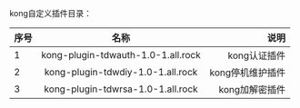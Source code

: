 kong自定义插件目录：

 序号|名称|说明
 ---|:--:|---:
|1|kong-plugin-tdwauth-1.0-1.all.rock|kong认证插件
|2|kong-plugin-tdwdiy-1.0-1.all.rock|kong停机维护插件
|3|kong-plugin-tdwrsa-1.0-1.all.rock|kong加解密插件